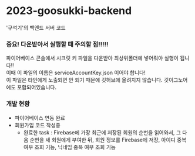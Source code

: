 # 2023-goosukki-backend
'구석기'의 백엔드 서버 코드

### 중요! 다운받아서 실행할 때 주의할 점!!!!!
파이어베이스 콘솔에서 시크릿 키 파일을 다운받아 최상위폴더에 넣어줘야 실행이 됩니다!!<br>
이때 이 파일의 이름은 serviceAccountKey.json 이어야 합니다!<br>
이 파일은 타인에게 노출되면 안 되기 때문에 깃허브에 올려지지 않습니다. 깃이그노어에도 포함되어있습니다.

### 개발 현황

- 파이어베이스 연동 완료<br>
- 회원가입 코드 작성중
  - 완료한 task : Firebase에 가장 최근에 저장된 회원의 순번을 읽어와서, 그 다음 순번을 새 회원에게 부여한 뒤, 회원 정보를 Firebase에 저장, 아이디 중복 여부 조회 기능, 닉네임 중복 여부 조회 기능
